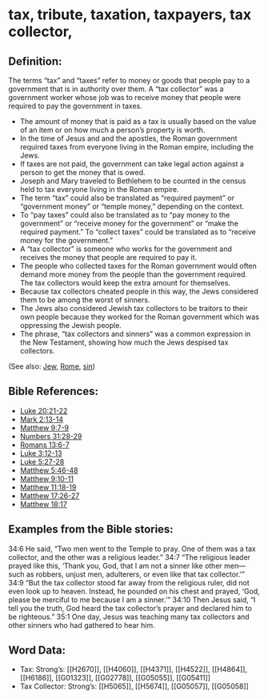 # tax, tribute, taxation, taxpayers, tax collector,

## Definition:

The terms “tax” and “taxes” refer to money or goods that people pay to a government that is in authority over them. A “tax collector” was a government worker whose job was to receive money that people were required to pay the government in taxes.

* The amount of money that is paid as a tax is usually based on the value of an item or on how much a person’s property is worth.
* In the time of Jesus and and the apostles, the Roman government required taxes from everyone living in the Roman empire, including the Jews.
* If taxes are not paid, the government can take legal action against a person to get the money that is owed.
* Joseph and Mary traveled to Bethlehem to be counted in the census held to tax everyone living in the Roman empire.
* The term “tax” could also be translated as “required payment” or “government money” or “temple money,” depending on the context.
* To “pay taxes” could also be translated as to “pay money to the government” or “receive money for the government” or “make the required payment.” To “collect taxes” could be translated as to “receive money for the government.”
* A “tax collector” is someone who works for the government and receives the money that people are required to pay it.
* The people who collected taxes for the Roman government would often demand more money from the people than the government required. The tax collectors would keep the extra amount for themselves.
* Because tax collectors cheated people in this way, the Jews considered them to be among the worst of sinners.
* The Jews also considered Jewish tax collectors to be traitors to their own people because they worked for the Roman government which was oppressing the Jewish people.
* The phrase, “tax collectors and sinners” was a common expression in the New Testament, showing how much the Jews despised tax collectors.

(See also: [Jew](../kt/jew.md), [Rome](../names/rome.md), [sin](../kt/sin.md))

## Bible References:

* [Luke 20:21-22](rc://en/tn/help/luk/20/21)
* [Mark 2:13-14](rc://en/tn/help/mrk/02/13)
* [Matthew 9:7-9](rc://en/tn/help/mat/09/07)
* [Numbers 31:28-29](rc://en/tn/help/num/31/28)
* [Romans 13:6-7](rc://en/tn/help/rom/13/06)
* [Luke 3:12-13](rc://en/tn/help/luk/03/12)
* [Luke 5:27-28](rc://en/tn/help/luk/05/27)
* [Matthew 5:46-48](rc://en/tn/help/mat/05/46)
* [Matthew 9:10-11](rc://en/tn/help/mat/09/10)
* [Matthew 11:18-19](rc://en/tn/help/mat/11/18)
* [Matthew 17:26-27](rc://en/tn/help/mat/17/26)
* [Matthew 18:17](rc://en/tn/help/mat/18/17)

## Examples from the Bible stories:

34:6 He said, “Two men went to the Temple to pray. One of them was a tax collector, and the other was a religious leader.”
34:7 “The religious leader prayed like this, ‘Thank you, God, that I am not a sinner like other men—such as robbers, unjust men, adulterers, or even like that tax collector.’”
34:9 “But the tax collector stood far away from the religious ruler, did not even look up to heaven. Instead, he pounded on his chest and prayed, ‘God, please be merciful to me because I am a sinner.’”
34:10 Then Jesus said, “I tell you the truth, God heard the tax collector’s prayer and declared him to be righteous.”
35:1 One day, Jesus was teaching many tax collectors and other sinners who had gathered to hear him.

## Word Data:

* Tax: Strong’s: [[H2670]], [[H4060]], [[H4371]], [[H4522]], [[H4864]], [[H6186]], [[G01323]], [[G02778]], [[G05055]], [[G05411]]
* Tax Collector: Strong’s: [[H5065]], [[H5674]], [[G05057]], [[G05058]]

